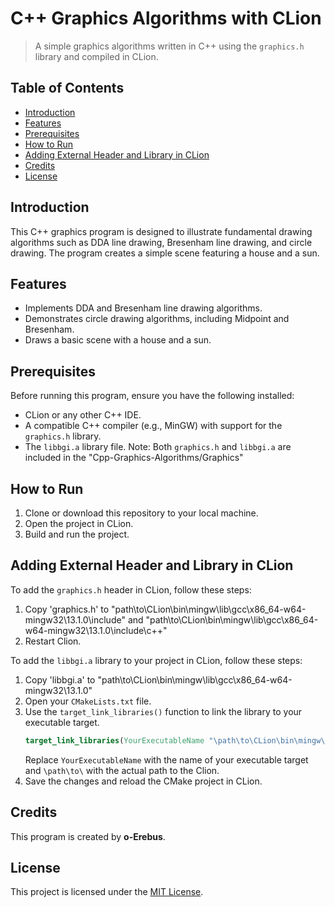 
# C++ Graphics Algorithms with CLion

> A simple graphics algorithms written in C++ using the `graphics.h` library and compiled in CLion.

## Table of Contents

- [Introduction](#introduction)
- [Features](#features)
- [Prerequisites](#prerequisites)
- [How to Run](#how-to-run)
- [Adding External Header and Library in CLion](#adding-external-header-and-library-in-clion)
- [Credits](#credits)
- [License](#license)

## Introduction

This C++ graphics program is designed to illustrate fundamental drawing algorithms such as DDA line drawing, Bresenham line drawing, and circle drawing. The program creates a simple scene featuring a house and a sun.

## Features

- Implements DDA and Bresenham line drawing algorithms.
- Demonstrates circle drawing algorithms, including Midpoint and Bresenham.
- Draws a basic scene with a house and a sun.

## Prerequisites

Before running this program, ensure you have the following installed:

- CLion or any other C++ IDE.
- A compatible C++ compiler (e.g., MinGW) with support for the `graphics.h` library.
- The `libbgi.a` library file.
Note: Both `graphics.h` and `libbgi.a` are included in the "Cpp-Graphics-Algorithms/Graphics"


## How to Run

1. Clone or download this repository to your local machine.
2. Open the project in CLion.
3. Build and run the project.

## Adding External Header and Library in CLion

To add the `graphics.h` header in CLion, follow these steps:

1. Copy 'graphics.h' to "path\to\CLion\bin\mingw\lib\gcc\x86_64-w64-mingw32\13.1.0\include" and "path\to\CLion\bin\mingw\lib\gcc\x86_64-w64-mingw32\13.1.0\include\c++"
2. Restart Clion.


To add the `libbgi.a` library to your project in CLion, follow these steps:

1. Copy 'libbgi.a' to "path\to\CLion\bin\mingw\lib\gcc\x86_64-w64-mingw32\13.1.0"
2. Open your `CMakeLists.txt` file.
3. Use the `target_link_libraries()` function to link the library to your executable target.
   ```cmake
   target_link_libraries(YourExecutableName "\path\to\CLion\bin\mingw\lib\gcc\x86_64-w64-mingw32\13.1.0\include\libbgi.a")
   ```
   Replace `YourExecutableName` with the name of your executable target and `\path\to\` with the actual path to the Clion.
4. Save the changes and reload the CMake project in CLion.


## Credits

This program is created by **o-Erebus**.

## License

This project is licensed under the [MIT License](LICENSE).
